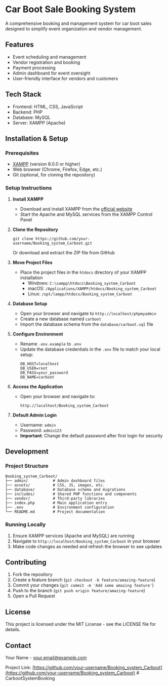 # Car Boot Sale Booking System

A comprehensive booking and management system for car boot sales designed to simplify event organization and vendor management.

## Features

- Event scheduling and management
- Vendor registration and booking
- Payment processing
- Admin dashboard for event oversight
- User-friendly interface for vendors and customers

## Tech Stack

- Frontend: HTML, CSS, JavaScript
- Backend: PHP
- Database: MySQL
- Server: XAMPP (Apache)

## Installation & Setup

### Prerequisites

- [XAMPP](https://www.apachefriends.org/download.html) (version 8.0.0 or higher)
- Web browser (Chrome, Firefox, Edge, etc.)
- Git (optional, for cloning the repository)

### Setup Instructions

1. **Install XAMPP**
   - Download and install XAMPP from the [official website](https://www.apachefriends.org/download.html)
   - Start the Apache and MySQL services from the XAMPP Control Panel

2. **Clone the Repository**
   ```
   git clone https://github.com/your-username/Booking_system_Carboot.git
   ```
   Or download and extract the ZIP file from GitHub

3. **Move Project Files**
   - Place the project files in the `htdocs` directory of your XAMPP installation
     - Windows: `C:\xampp\htdocs\Booking_system_Carboot`
     - macOS: `/Applications/XAMPP/htdocs/Booking_system_Carboot`
     - Linux: `/opt/lampp/htdocs/Booking_system_Carboot`

4. **Database Setup**
   - Open your browser and navigate to `http://localhost/phpmyadmin`
   - Create a new database named `carboot`
   - Import the database schema from the `database/carboot.sql` file

5. **Configure Environment**
   - Rename `.env.example` to `.env`
   - Update the database credentials in the `.env` file to match your local setup:
     ```
     DB_HOST=localhost
     DB_USER=root
     DB_PASS=your_password
     DB_NAME=carboot
     ```

6. **Access the Application**
   - Open your browser and navigate to:
     ```
     http://localhost/Booking_system_Carboot
     ```

7. **Default Admin Login**
   - Username: `admin`
   - Password: `admin123`
   - **Important**: Change the default password after first login for security

## Development

### Project Structure

```
Booking_system_Carboot/
├── admin/           # Admin dashboard files
├── assets/          # CSS, JS, images, etc.
├── database/        # Database schema and migrations
├── includes/        # Shared PHP functions and components
├── vendor/          # Third-party libraries
├── index.php        # Main application entry
├── .env             # Environment configuration
└── README.md        # Project documentation
```

### Running Locally

1. Ensure XAMPP services (Apache and MySQL) are running
2. Navigate to `http://localhost/Booking_system_Carboot` in your browser
3. Make code changes as needed and refresh the browser to see updates

## Contributing

1. Fork the repository
2. Create a feature branch (`git checkout -b feature/amazing-feature`)
3. Commit your changes (`git commit -m 'Add some amazing feature'`)
4. Push to the branch (`git push origin feature/amazing-feature`)
5. Open a Pull Request

## License

This project is licensed under the MIT License - see the LICENSE file for details.

## Contact

Your Name - your.email@example.com

Project Link: [https://github.com/your-username/Booking_system_Carboot](https://github.com/your-username/Booking_system_Carboot) #   C a r b o o t S y s t e m B o o k i n g  
 